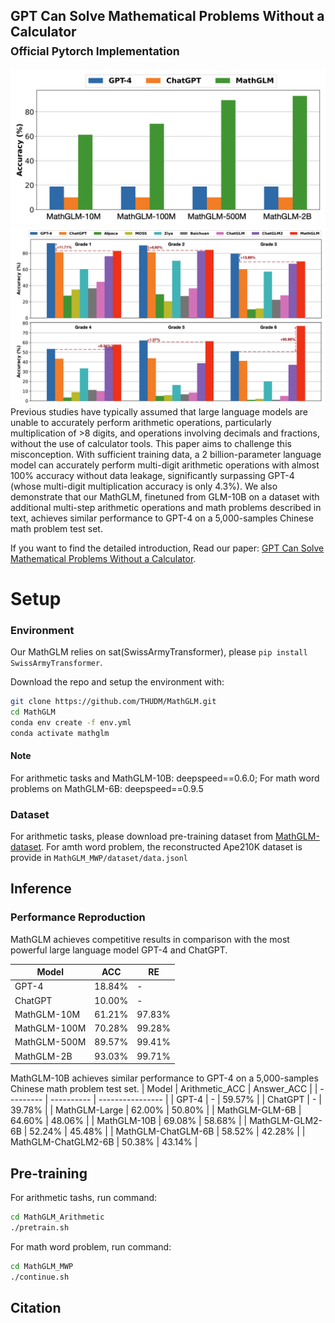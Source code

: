 ## GPT Can Solve Mathematical Problems Without a Calculator <br><sub>Official Pytorch Implementation</sub>

![](resources/perf.jpg)
![](resources/perf_mwp.jpg)
Previous studies have typically assumed that large language models are unable to accurately perform arithmetic operations, particularly multiplication of >8 digits, and operations involving decimals and fractions, without the use of calculator tools. This paper aims to challenge this misconception. With sufficient training data, a 2 billion-parameter language model can accurately perform multi-digit arithmetic operations with almost 100% accuracy without data leakage, significantly surpassing GPT-4 (whose multi-digit multiplication accuracy is only 4.3%). We also demonstrate that our MathGLM, finetuned from GLM-10B on a dataset with additional multi-step arithmetic operations and math problems described in text, achieves similar performance to GPT-4 on a 5,000-samples Chinese math problem
test set.



If you want to find the detailed introduction, Read our paper: [GPT Can Solve Mathematical Problems Without a Calculator](https://arxiv.org/pdf/2309.03241.pdf).


# Setup

### Environment
Our MathGLM relies on sat(SwissArmyTransformer), please ``` pip install SwissArmyTransformer ```.

Download the repo and setup the environment with:

```bash
git clone https://github.com/THUDM/MathGLM.git
cd MathGLM
conda env create -f env.yml
conda activate mathglm
```
#### Note
For arithmetic tasks and MathGLM-10B: deepspeed==0.6.0; For math word problems on MathGLM-6B: deepspeed==0.9.5



### Dataset

For arithmetic tasks, please download pre-training dataset from [MathGLM-dataset](https://cloud.tsinghua.edu.cn/d/8d9ee3e52bb54afd9c16/). For amth word problem, the reconstructed Ape210K dataset is provide in ```MathGLM_MWP/dataset/data.jsonl```


## Inference 

### Performance Reproduction

MathGLM achieves competitive results in comparison with the most powerful large language model GPT-4 and ChatGPT.

| Model   | ACC | RE | 
| --------- | ---------- | ---------------- | 
| GPT-4 | 18.84%    | -             |
| ChatGPT  | 10.00%    | -            | 
| MathGLM-10M  | 61.21%    | 97.83%            | 
| MathGLM-100M  | 70.28%    | 99.28%            | 
| MathGLM-500M  | 89.57%    | 99.41%            | 
| MathGLM-2B  | 93.03%    | 99.71%            | 

MathGLM-10B achieves similar performance to GPT-4 on a 5,000-samples Chinese math problem test set.
| Model   | Arithmetic_ACC | Answer_ACC | 
| --------- | ---------- | ---------------- | 
| GPT-4 | -  | 59.57%            |
| ChatGPT  | -   | 39.78%        | 
| MathGLM-Large  | 62.00%   | 50.80%            | 
| MathGLM-GLM-6B  | 64.60%   | 48.06%            | 
| MathGLM-10B  | 69.08%    | 58.68%            | 
| MathGLM-GLM2-6B  | 52.24%   | 45.48%           | 
| MathGLM-ChatGLM-6B  | 58.52%    | 42.28%           | 
| MathGLM-ChatGLM2-6B  | 50.38%    | 43.14%           | 

## Pre-training

For arithmetic tashs, run command:

```bash
cd MathGLM_Arithmetic
./pretrain.sh
```

For math word problem, run command:

```bash
cd MathGLM_MWP
./continue.sh
```


## Citation

